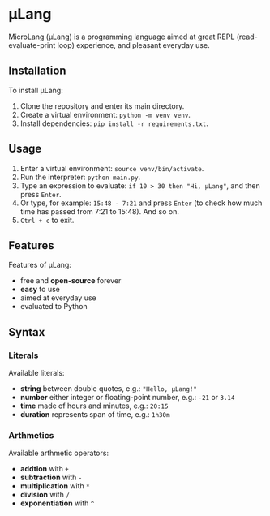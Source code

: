 # µLang

MicroLang (μLang) is a programming language aimed at great REPL (read-evaluate-print loop) experience,
and pleasant everyday use.

## Installation

To install µLang:
1. Clone the repository and enter its main directory.
2. Create a virtual environment: `python -m venv venv`.
3. Install dependencies: `pip install -r requirements.txt`.

## Usage

1. Enter a virtual environment: `source venv/bin/activate`.
2. Run the interpreter: `python main.py`.
3. Type an expression to evaluate: `if 10 > 30 then "Hi, µLang"`, and then press `Enter`.
4. Or type, for example: `15:48 - 7:21` and press `Enter` (to check how much time has passed from 7:21 to 15:48). And so on.
5. `Ctrl + c` to exit.

## Features

Features of µLang:
- free and **open-source** forever
- **easy** to use
- aimed at everyday use
- evaluated to Python

## Syntax

### Literals

Available literals:
- **string** between double quotes, e.g.: `"Hello, µLang!"`
- **number**  either integer or floating-point number, e.g.: `-21` or `3.14`
- **time** made of hours and minutes, e.g.: `20:15`
- **duration** represents span of time, e.g.: `1h30m`

### Arthmetics

Available arthmetic operators:
- **addtion** with `+`
- **subtraction** with `-`
- **multiplication** with `*`
- **division** with `/`
- **exponentiation** with `^`
